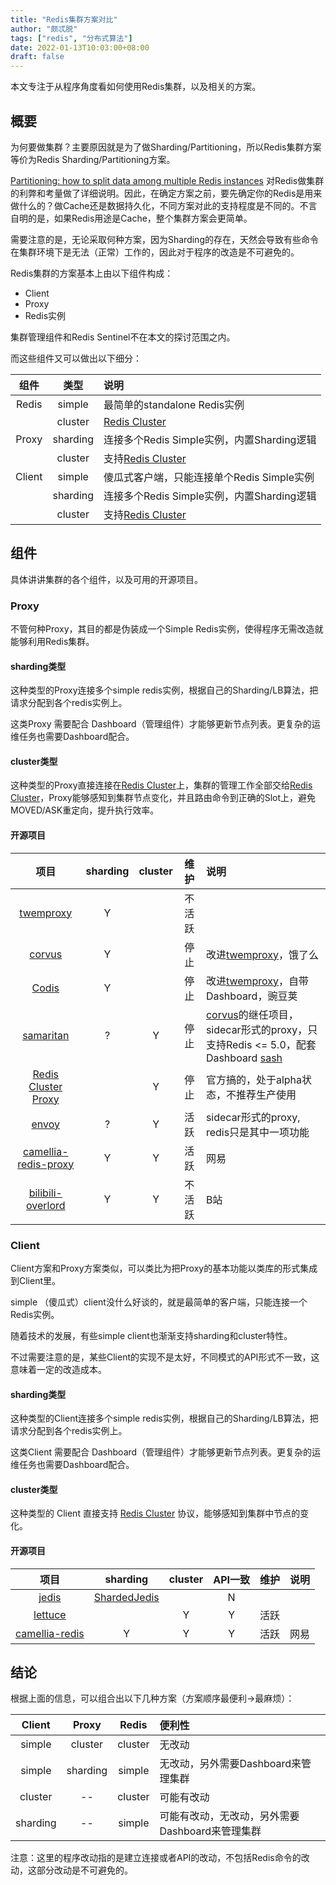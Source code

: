 ```yaml
---
title: "Redis集群方案对比"
author: "颇忒脱"
tags: ["redis", "分布式算法"]
date: 2022-01-13T10:03:00+08:00
draft: false
---
```


本文专注于从程序角度看如何使用Redis集群，以及相关的方案。

<!--more-->

## 概要

为何要做集群？主要原因就是为了做Sharding/Partitioning，所以Redis集群方案等价为Redis Sharding/Partitioning方案。

[Partitioning: how to split data among multiple Redis instances][1] 对Redis做集群的利弊和考量做了详细说明。因此，在确定方案之前，要先确定你的Redis是用来做什么的？做Cache还是数据持久化，不同方案对此的支持程度是不同的。不言自明的是，如果Redis用途是Cache，整个集群方案会更简单。

需要注意的是，无论采取何种方案，因为Sharding的存在，天然会导致有些命令在集群环境下是无法（正常）工作的，因此对于程序的改造是不可避免的。

Redis集群的方案基本上由以下组件构成：

* Client
* Proxy
* Redis实例

集群管理组件和Redis Sentinel不在本文的探讨范围之内。

而这些组件又可以做出以下细分：

| 组件       | 类型            | 说明      |
|:---------:|:---------------:|:---------|
| Redis     | simple          | 最简单的standalone Redis实例 |
|           | cluster         | [Redis Cluster][3] |
| Proxy     | sharding        | 连接多个Redis Simple实例，内置Sharding逻辑 |
|           | cluster         | 支持[Redis Cluster][3] |
| Client    | simple          | 傻瓜式客户端，只能连接单个Redis Simple实例 |
|           | sharding        | 连接多个Redis Simple实例，内置Sharding逻辑 |
|           | cluster         | 支持[Redis Cluster][3] |


## 组件

具体讲讲集群的各个组件，以及可用的开源项目。

### Proxy

不管何种Proxy，其目的都是伪装成一个Simple Redis实例，使得程序无需改造就能够利用Redis集群。

#### sharding类型

这种类型的Proxy连接多个simple redis实例，根据自己的Sharding/LB算法，把请求分配到各个redis实例上。

这类Proxy 需要配合 Dashboard（管理组件）才能够更新节点列表。更复杂的运维任务也需要Dashboard配合。

#### cluster类型

这种类型的Proxy直接连接在[Redis Cluster][3]上，集群的管理工作全部交给[Redis Cluster][3]，Proxy能够感知到集群节点变化，并且路由命令到正确的Slot上，避免MOVED/ASK重定向，提升执行效率。

#### 开源项目

| 项目        | sharding | cluster | 维护       | 说明                     |
|:----------:|:---------:|:--------:|:-----:|:-------------------------|
| [twemproxy][4]  | Y | | 不活跃 | |
| [corvus][6]     | Y | | 停止 | 改进[twemproxy][4]，饿了么  |
| [Codis][12] | Y | | 停止 | 改进[twemproxy][4]，自带Dashboard，豌豆荚 |
| [samaritan][8]  | ? | Y | 停止 | [corvus][6]的继任项目，sidecar形式的proxy，只支持Redis <= 5.0，配套Dashboard [sash][9] |
| [Redis Cluster Proxy][5] | | Y | 停止 | 官方搞的，处于alpha状态，不推荐生产使用 |
| [envoy][10]     | ? | Y | 活跃 | sidecar形式的proxy, redis只是其中一项功能 |
| [camellia-redis-proxy][11] | Y | Y | 活跃 | 网易 |
| [bilibili-overlord][15] | Y | Y | 不活跃 | B站 |


### Client

Client方案和Proxy方案类似，可以类比为把Proxy的基本功能以类库的形式集成到Client里。

simple （傻瓜式）client没什么好谈的，就是最简单的客户端，只能连接一个Redis实例。

随着技术的发展，有些simple client也渐渐支持sharding和cluster特性。

不过需要注意的是，某些Client的实现不是太好，不同模式的API形式不一致，这意味着一定的改造成本。

#### sharding类型

这种类型的Client连接多个simple redis实例，根据自己的Sharding/LB算法，把请求分配到各个redis实例上。

这类Client 需要配合 Dashboard（管理组件）才能够更新节点列表。更复杂的运维任务也需要Dashboard配合。

#### cluster类型

这种类型的 Client 直接支持 [Redis Cluster][3] 协议，能够感知到集群中节点的变化。

#### 开源项目

| 项目        | sharding | cluster | API一致 | 维护   | 说明                     |
|:----------:|:---------:|:--------:|:-----:|:-----:|:-------|
| [jedis][13]          | [ShardedJedis][2]  |  | N |    |    |
| [lettuce][14]        |   | Y | Y | 活跃 |      |
| [camellia-redis][11] | Y | Y | Y | 活跃 | 网易 |

## 结论

根据上面的信息，可以组合出以下几种方案（方案顺序最便利->最麻烦）：

|   Client     |   Proxy     |   Redis     | 便利性 |
|:------------:|:-----------:|:-----------:|:------|
| simple       | cluster     | cluster     | 无改动 |
| simple       | sharding    | simple      | 无改动，另外需要Dashboard来管理集群  |
| cluster      | --          | cluster     | 可能有改动|
| sharding     | --          | simple      | 可能有改动，无改动，另外需要Dashboard来管理集群 |

注意：这里的程序改动指的是建立连接或者API的改动，不包括Redis命令的改动，这部分改动是不可避免的。

[1]: https://redis.io/topics/partitioning
[2]: https://github.com/redis/jedis/wiki/AdvancedUsage#shardedjedis
[3]: https://redis.io/topics/cluster-tutorial
[4]: https://github.com/twitter/twemproxy
[5]: https://github.com/RedisLabs/redis-cluster-proxy
[6]: https://github.com/eleme/corvus
[7]: https://github.com/samaritan-proxy/samaritan
[8]: https://samaritan-proxy.github.io/docs/arch/protocol/redis/redis/
[9]: https://github.com/samaritan-proxy/sash
[10]: https://www.envoyproxy.io/docs/envoy/latest/intro/arch_overview/other_protocols/redis
[11]: https://github.com/netease-im/camellia
[12]: https://github.com/CodisLabs/codis
[13]: https://github.com/redis/jedis
[14]: https://lettuce.io/docs/
[15]: https://github.com/bilibili/overlord
